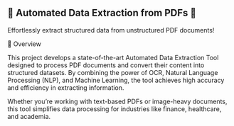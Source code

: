 ## 🚀 Automated Data Extraction from PDFs 📄
Effortlessly extract structured data from unstructured PDF documents!

🌟 Overview

This project develops a state-of-the-art Automated Data Extraction Tool designed to process PDF documents and convert their content into structured datasets. By combining the power of OCR, Natural Language Processing (NLP), and Machine Learning, the tool achieves high accuracy and efficiency in extracting information.

Whether you’re working with text-based PDFs or image-heavy documents, this tool simplifies data processing for industries like finance, healthcare, and academia.
